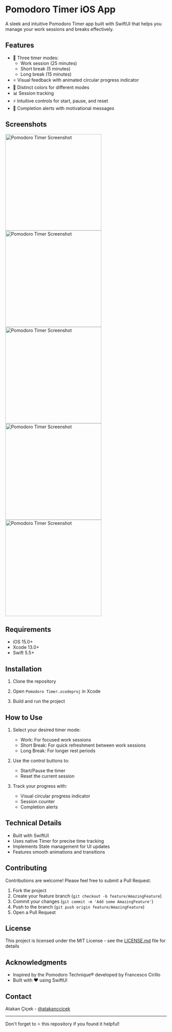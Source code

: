# Pomodoro Timer iOS App

A sleek and intuitive Pomodoro Timer app built with SwiftUI that helps you manage your work sessions and breaks effectively.

## Features

- 🎯 Three timer modes:
  - Work session (25 minutes)
  - Short break (5 minutes)
  - Long break (15 minutes)
- ⭐️ Visual feedback with animated circular progress indicator
- 🎨 Distinct colors for different modes
- 📊 Session tracking
- ⚡️ Intuitive controls for start, pause, and reset
- 🔔 Completion alerts with motivational messages

## Screenshots

<img src="https://github.com/user-attachments/assets/475758e1-15bc-433e-874d-37c75d9c051a" alt="Pomodoro Timer Screenshot" width="300"/>
<img src="https://github.com/user-attachments/assets/92c5a4ba-1f02-4474-9c70-edc1b966b416" alt="Pomodoro Timer Screenshot" width="300"/>
<img src="https://github.com/user-attachments/assets/543af6c2-6a20-4fb6-b29b-0d1db8c1dc5a" alt="Pomodoro Timer Screenshot" width="300"/>
<img src="https://github.com/user-attachments/assets/e8207618-4e48-4f59-aa59-95b502c09718" alt="Pomodoro Timer Screenshot" width="300"/>
<img src="https://github.com/user-attachments/assets/f43516f7-402d-4161-b59c-bc9cd5ff1505" alt="Pomodoro Timer Screenshot" width="300"/>

## Requirements

- iOS 15.0+
- Xcode 13.0+
- Swift 5.5+

## Installation

1. Clone the repository

2. Open `Pomodoro Timer.xcodeproj` in Xcode

3. Build and run the project

## How to Use

1. Select your desired timer mode:
   - Work: For focused work sessions
   - Short Break: For quick refreshment between work sessions
   - Long Break: For longer rest periods

2. Use the control buttons to:
   - Start/Pause the timer
   - Reset the current session

3. Track your progress with:
   - Visual circular progress indicator
   - Session counter
   - Completion alerts

## Technical Details

- Built with SwiftUI
- Uses native Timer for precise time tracking
- Implements State management for UI updates
- Features smooth animations and transitions

## Contributing

Contributions are welcome! Please feel free to submit a Pull Request.

1. Fork the project
2. Create your feature branch (`git checkout -b feature/AmazingFeature`)
3. Commit your changes (`git commit -m 'Add some AmazingFeature'`)
4. Push to the branch (`git push origin feature/AmazingFeature`)
5. Open a Pull Request

## License

This project is licensed under the MIT License - see the [LICENSE.md](LICENSE.md) file for details

## Acknowledgments

- Inspired by the Pomodoro Technique® developed by Francesco Cirillo
- Built with ❤️ using SwiftUI

## Contact

Atakan Çiçek - [@atakanccicek](https://www.instagram.com/atakanccicek)

---

Don't forget to ⭐️ this repository if you found it helpful!
